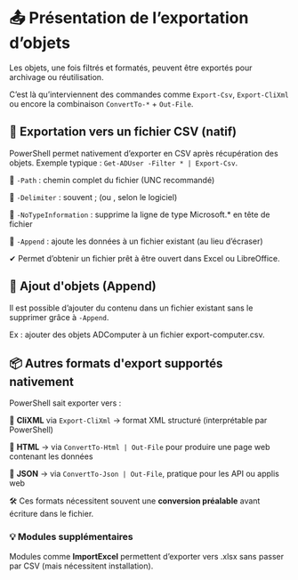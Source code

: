 # 📤 **Présentation de l’exportation d’objets**

Les objets, une fois filtrés et formatés, peuvent être exportés pour archivage ou réutilisation. 

C’est là qu’interviennent des commandes comme `Export-Csv`, `Export-CliXml` ou encore la combinaison `ConvertTo-*` + `Out-File`.



## 📄 **Exportation vers un fichier CSV (natif)**

PowerShell permet nativement d’exporter en CSV après récupération des objets. Exemple typique : `Get-ADUser -Filter * | Export-Csv`.

🔸 `-Path` : chemin complet du fichier (UNC recommandé)

🔸 `-Delimiter` : souvent ; (ou , selon le logiciel)

🔸 `-NoTypeInformation` : supprime la ligne de type Microsoft.* en tête de fichier

🔸 `-Append` : ajoute les données à un fichier existant (au lieu d’écraser)

✔ Permet d’obtenir un fichier prêt à être ouvert dans Excel ou LibreOffice.



## 🔁 **Ajout d'objets (Append)**

Il est possible d’ajouter du contenu dans un fichier existant sans le supprimer grâce à `-Append`.

Ex : ajouter des objets ADComputer à un fichier export-computer.csv.



## 📦 **Autres formats d'export supportés nativement**

PowerShell sait exporter vers :

🔹 **CliXML** via `Export-CliXml` → format XML structuré (interprétable par PowerShell)

🔹 **HTML** → via `ConvertTo-Html | Out-File` pour produire une page web contenant les données

🔹 **JSON** → via `ConvertTo-Json | Out-File`, pratique pour les API ou applis web

🛠 Ces formats nécessitent souvent une **conversion préalable** avant écriture dans le fichier.



### 💡 **Modules supplémentaires**

Modules comme **ImportExcel** permettent d’exporter vers .xlsx sans passer par CSV (mais nécessitent installation).
